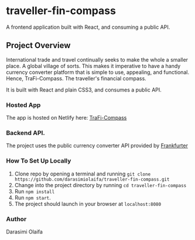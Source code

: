 # traveller-fin-compass

A frontend application built with React, and consuming a public API.

## Project Overview

International trade and travel continually seeks to make the whole a smaller place. A global village of sorts. This makes it imperative to have a handy currency converter platform that is simple to use, appealing, and functional. Hence, TraFi-Compass. The traveller's financial compass.

It is built with React and plain CSS3, and consumes a public API.

### Hosted App

The app is hosted on Netlify here: [TraFi-Compass](https://quizzical-bartik-52ff02.netlify.com)

### Backend API.

The project uses the public currency converter API provided by [Frankfurter](https://frankfurter.app/)

### How To Set Up Locally

1. Clone repo by opening a terminal and running `git clone https://github.com/darasimiolaifa/traveller-fin-compass.git`
2. Change into the project directory by running `cd traveller-fin-compass`
3. Run `npm install`
4. Run `npm start`.
5. The project should launch in your browser at `localhost:8080`

### Author

Darasimi Olaifa
